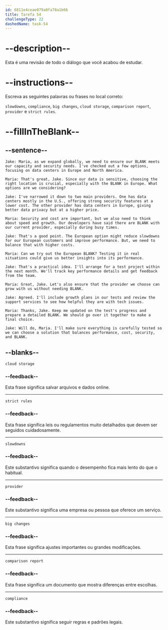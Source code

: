 ```yaml
---
id: 6811e4ceae079a0fa78a1b66
title: Tarefa 54
challengeType: 22
dashedName: task-54
---
```


<!-- REVIEW -->

# --description--

Esta é uma revisão de todo o diálogo que você acabou de estudar.

# --instructions--

Escreva as seguintes palavras ou frases no local correto:

`slowdowns`, `compliance`, `big changes`, `cloud storage`, `comparison report`, `provider` e `strict rules`.

# --fillInTheBlank--

## --sentence--

`Jake: Maria, as we expand globally, we need to ensure our BLANK meets our capacity and security needs. I've checked out a few options, focusing on data centers in Europe and North America.`

`Maria: That's great, Jake. Since our data is sensitive, choosing the right location is crucial, especially with the BLANK in Europe. What options are we considering?`

`Jake: I've narrowed it down to two main providers. One has data centers mostly in the U.S., offering strong security features at a lower cost. The other provider has data centers in Europe, giving better data privacy but at a higher price.`

`Maria: Security and cost are important, but we also need to think about speed and growth. Our developers have said there are BLANK with our current provider, especially during busy times.`

`Jake: That's a good point. The European option might reduce slowdowns for our European customers and improve performance. But, we need to balance that with higher costs.`

`Maria: Can we try out the European BLANK? Testing it in real situations could give us better insights into its performance.`

`Jake: That's a practical idea. I'll arrange for a test project within the next month. We'll track key performance details and get feedback from the team.`

`Maria: Great, Jake. Let's also ensure that the provider we choose can grow with us without needing BLANK.`

`Jake: Agreed. I'll include growth plans in our tests and review the support services to see how helpful they are with tech issues.`

`Maria: Thanks, Jake. Keep me updated on the test's progress and prepare a detailed BLANK. We should go over it together to make a final choice.`

`Jake: Will do, Maria. I'll make sure everything is carefully tested so we can choose a solution that balances performance, cost, security, and BLANK.`

## --blanks--

`cloud storage`

### --feedback--

Esta frase significa salvar arquivos e dados online.

---

`strict rules`

### --feedback--

Esta frase significa leis ou regulamentos muito detalhados que devem ser seguidos cuidadosamente.

---

`slowdowns`

### --feedback--

Este substantivo significa quando o desempenho fica mais lento do que o habitual.

---

`provider`

### --feedback--

Este substantivo significa uma empresa ou pessoa que oferece um serviço.

---

`big changes`

### --feedback--

Esta frase significa ajustes importantes ou grandes modificações.

---

`comparison report`

### --feedback--

Esta frase significa um documento que mostra diferenças entre escolhas.

---

`compliance`

### --feedback--

Este substantivo significa seguir regras e padrões legais.
